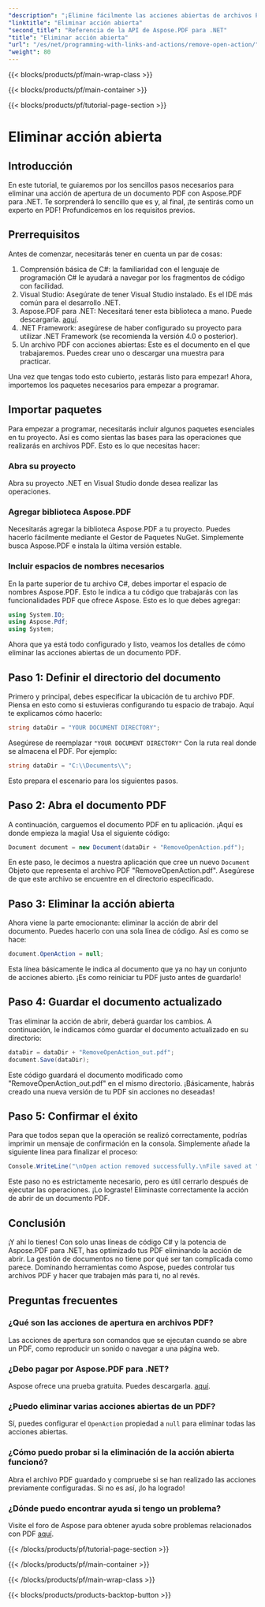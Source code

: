 ```yaml
---
"description": "¡Elimine fácilmente las acciones abiertas de archivos PDF con Aspose.PDF para .NET! Un sencillo tutorial con instrucciones paso a paso para una gestión eficaz de PDF."
"linktitle": "Eliminar acción abierta"
"second_title": "Referencia de la API de Aspose.PDF para .NET"
"title": "Eliminar acción abierta"
"url": "/es/net/programming-with-links-and-actions/remove-open-action/"
"weight": 80
---
```


{{< blocks/products/pf/main-wrap-class >}}

{{< blocks/products/pf/main-container >}}

{{< blocks/products/pf/tutorial-page-section >}}

# Eliminar acción abierta

## Introducción

En este tutorial, te guiaremos por los sencillos pasos necesarios para eliminar una acción de apertura de un documento PDF con Aspose.PDF para .NET. Te sorprenderá lo sencillo que es y, al final, ¡te sentirás como un experto en PDF! Profundicemos en los requisitos previos.

## Prerrequisitos

Antes de comenzar, necesitarás tener en cuenta un par de cosas:

1. Comprensión básica de C#: la familiaridad con el lenguaje de programación C# le ayudará a navegar por los fragmentos de código con facilidad.
2. Visual Studio: Asegúrate de tener Visual Studio instalado. Es el IDE más común para el desarrollo .NET.
3. Aspose.PDF para .NET: Necesitará tener esta biblioteca a mano. Puede descargarla. [aquí](https://releases.aspose.com/pdf/net/). 
4. .NET Framework: asegúrese de haber configurado su proyecto para utilizar .NET Framework (se recomienda la versión 4.0 o posterior).
5. Un archivo PDF con acciones abiertas: Este es el documento en el que trabajaremos. Puedes crear uno o descargar una muestra para practicar.

Una vez que tengas todo esto cubierto, ¡estarás listo para empezar! Ahora, importemos los paquetes necesarios para empezar a programar.

## Importar paquetes

Para empezar a programar, necesitarás incluir algunos paquetes esenciales en tu proyecto. Así es como sientas las bases para las operaciones que realizarás en archivos PDF. Esto es lo que necesitas hacer:

### Abra su proyecto

Abra su proyecto .NET en Visual Studio donde desea realizar las operaciones.

### Agregar biblioteca Aspose.PDF

Necesitarás agregar la biblioteca Aspose.PDF a tu proyecto. Puedes hacerlo fácilmente mediante el Gestor de Paquetes NuGet. Simplemente busca Aspose.PDF e instala la última versión estable.

### Incluir espacios de nombres necesarios

En la parte superior de tu archivo C#, debes importar el espacio de nombres Aspose.PDF. Esto le indica a tu código que trabajarás con las funcionalidades PDF que ofrece Aspose. Esto es lo que debes agregar:

```csharp
using System.IO;
using Aspose.Pdf;
using System;
```

Ahora que ya está todo configurado y listo, veamos los detalles de cómo eliminar las acciones abiertas de un documento PDF.

## Paso 1: Definir el directorio del documento

Primero y principal, debes especificar la ubicación de tu archivo PDF. Piensa en esto como si estuvieras configurando tu espacio de trabajo. Aquí te explicamos cómo hacerlo:

```csharp
string dataDir = "YOUR DOCUMENT DIRECTORY";
```

Asegúrese de reemplazar `"YOUR DOCUMENT DIRECTORY"` Con la ruta real donde se almacena el PDF. Por ejemplo:

```csharp
string dataDir = "C:\\Documents\\";
```

Esto prepara el escenario para los siguientes pasos. 

## Paso 2: Abra el documento PDF

A continuación, carguemos el documento PDF en tu aplicación. ¡Aquí es donde empieza la magia! Usa el siguiente código:

```csharp
Document document = new Document(dataDir + "RemoveOpenAction.pdf");
```

En este paso, le decimos a nuestra aplicación que cree un nuevo `Document` Objeto que representa el archivo PDF "RemoveOpenAction.pdf". Asegúrese de que este archivo se encuentre en el directorio especificado.

## Paso 3: Eliminar la acción abierta

Ahora viene la parte emocionante: eliminar la acción de abrir del documento. Puedes hacerlo con una sola línea de código. Así es como se hace:

```csharp
document.OpenAction = null;
```

Esta línea básicamente le indica al documento que ya no hay un conjunto de acciones abierto. ¡Es como reiniciar tu PDF justo antes de guardarlo!

## Paso 4: Guardar el documento actualizado

Tras eliminar la acción de abrir, deberá guardar los cambios. A continuación, le indicamos cómo guardar el documento actualizado en su directorio:

```csharp
dataDir = dataDir + "RemoveOpenAction_out.pdf";
document.Save(dataDir);
```

Este código guardará el documento modificado como "RemoveOpenAction_out.pdf" en el mismo directorio. ¡Básicamente, habrás creado una nueva versión de tu PDF sin acciones no deseadas!

## Paso 5: Confirmar el éxito

Para que todos sepan que la operación se realizó correctamente, podrías imprimir un mensaje de confirmación en la consola. Simplemente añade la siguiente línea para finalizar el proceso:

```csharp
Console.WriteLine("\nOpen action removed successfully.\nFile saved at " + dataDir);
```

Este paso no es estrictamente necesario, pero es útil cerrarlo después de ejecutar las operaciones. ¡Lo lograste! Eliminaste correctamente la acción de abrir de un documento PDF.

## Conclusión

¡Y ahí lo tienes! Con solo unas líneas de código C# y la potencia de Aspose.PDF para .NET, has optimizado tus PDF eliminando la acción de abrir. La gestión de documentos no tiene por qué ser tan complicada como parece. Dominando herramientas como Aspose, puedes controlar tus archivos PDF y hacer que trabajen más para ti, no al revés.

## Preguntas frecuentes

### ¿Qué son las acciones de apertura en archivos PDF?
Las acciones de apertura son comandos que se ejecutan cuando se abre un PDF, como reproducir un sonido o navegar a una página web.

### ¿Debo pagar por Aspose.PDF para .NET?
Aspose ofrece una prueba gratuita. Puedes descargarla. [aquí](https://releases.aspose.com/).

### ¿Puedo eliminar varias acciones abiertas de un PDF?
Sí, puedes configurar el `OpenAction` propiedad a `null` para eliminar todas las acciones abiertas.

### ¿Cómo puedo probar si la eliminación de la acción abierta funcionó?
Abra el archivo PDF guardado y compruebe si se han realizado las acciones previamente configuradas. Si no es así, ¡lo ha logrado!

### ¿Dónde puedo encontrar ayuda si tengo un problema?
Visite el foro de Aspose para obtener ayuda sobre problemas relacionados con PDF [aquí](https://forum.aspose.com/c/pdf/10).

{{< /blocks/products/pf/tutorial-page-section >}}

{{< /blocks/products/pf/main-container >}}

{{< /blocks/products/pf/main-wrap-class >}}

{{< blocks/products/products-backtop-button >}}